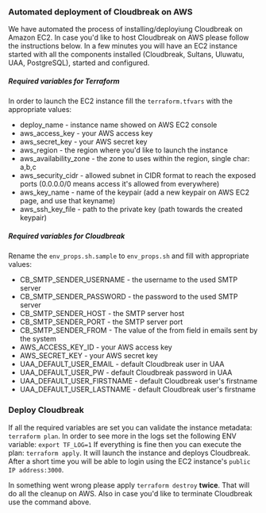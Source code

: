 ### Automated deployment of Cloudbreak on AWS

We have automated the process of installing/deployiung Cloudbreak on Amazon EC2. In case you'd like to host Cloudbreak on AWS please follow the instructions below. In a few minutes you will have an EC2 instance started with all the components installed (Cloudbreak, Sultans, Uluwatu, UAA, PostgreSQL), started and configured.

##### Required variables for Terraform
In order to launch the EC2 instance fill the `terraform.tfvars` with the appropriate values:

  * deploy_name - instance name showed on AWS EC2 console
  * aws_access_key - your AWS access key
  * aws_secret_key - your AWS secret key
  * aws_region - the region where you'd like to launch the instance
  * aws_availability_zone - the zone to uses within the region, single char: a,b,c
  * aws_security_cidr - allowed subnet in CIDR format to reach the exposed ports (0.0.0.0/0 means access it's allowed from everywhere)
  * aws_key_name - name of the keypair (add a new keypair on AWS EC2 page, and use that keyname)
  * aws_ssh_key_file - path to the private key (path towards the created keypair)

##### Required variables for Cloudbreak
Rename the `env_props.sh.sample` to `env_props.sh` and fill with appropriate values:

  * CB_SMTP_SENDER_USERNAME - the username to the used SMTP server
  * CB_SMTP_SENDER_PASSWORD - the password to the used SMTP server
  * CB_SMTP_SENDER_HOST - the SMTP server host
  * CB_SMTP_SENDER_PORT - the SMTP server port
  * CB_SMTP_SENDER_FROM - The value of the from field in emails sent by the system
  * AWS_ACCESS_KEY_ID - your AWS access key
  * AWS_SECRET_KEY - your AWS secret key
  * UAA_DEFAULT_USER_EMAIL - default Cloudbreak user in UAA
  * UAA_DEFAULT_USER_PW - default Cloudbreak password in UAA
  * UAA_DEFAULT_USER_FIRSTNAME - default Cloudbreak user's firstname
  * UAA_DEFAULT_USER_LASTNAME - default Cloudbreak user's firstname

### Deploy Cloudbreak
If all the required variables are set you can validate the instance metadata: `terraform plan`.
In order to see more in the logs set the following ENV variable: `export TF_LOG=1`
If everything is fine then you can execute the plan: `terraform apply`.
It will launch the instance and deploys Cloudbreak. After a short time you will be able to login using the EC2 instance's `public IP address:3000`.

In something went wrong please apply `terraform destroy` **twice**.  That will do all the cleanup on AWS. Also in case you'd like to terminate Cloudbreak use the command above.

